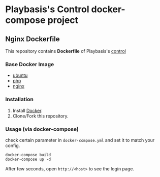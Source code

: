 # Playbasis's Control docker-compose project

## Nginx Dockerfile

This repository contains **Dockerfile** of Playbasis's [control](http://www.pbapp.net/)


### Base Docker Image

* [ubuntu](https://hub.docker.com/_/ubuntu/)
* [php](https://hub.docker.com/_/php/)
* [nginx](https://hub.docker.com/_/nginx/)


### Installation

1. Install [Docker](https://www.docker.com/).
2. Clone/Fork this repository.

### Usage (via docker-compose)

check certain parameter in `docker-compose.yml` and set it to match your config.

    docker-compose build
    docker-compose up -d

After few seconds, open `http://<host>` to see the login page.
